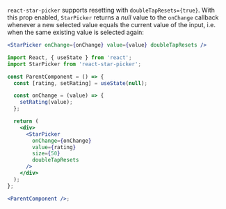 `react-star-picker` supports resetting with `doubleTapResets={true}`. With this prop enabled, `StarPicker` returns a _null_ value to the `onChange` callback whenever a new selected value equals the current value of the input, i.e. when the same existing value is selected again:

```jsx static
<StarPicker onChange={onChange} value={value} doubleTapResets />
```

```jsx noeditor
import React, { useState } from 'react';
import StarPicker from 'react-star-picker';

const ParentComponent = () => {
  const [rating, setRating] = useState(null);

  const onChange = (value) => {
    setRating(value);
  };

  return (
    <div>
      <StarPicker
        onChange={onChange}
        value={rating}
        size={50}
        doubleTapResets
      />
    </div>
  );
};

<ParentComponent />;
```
